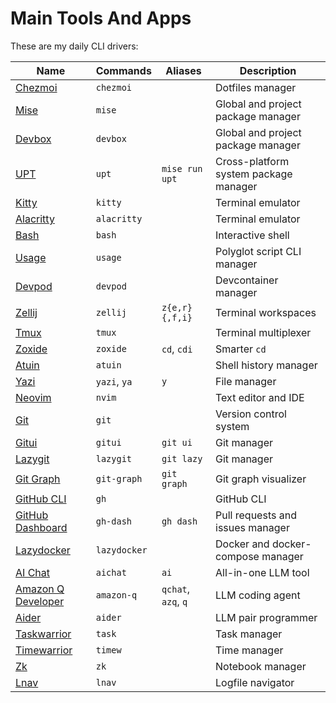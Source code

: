 # Main Tools And Apps

These are my daily CLI drivers:

| Name | Commands | Aliases | Description |
|------|---------|-------|-------------|
| [Chezmoi](https://www.chezmoi.io/) | `chezmoi` | | Dotfiles manager |
| [Mise](https://mise.jdx.dev/) | `mise` | | Global and project package manager |
| [Devbox](https://www.jetpack.io/devbox/) | `devbox` | | Global and project package manager |
| [UPT](https://github.com/sigoden/upt) | `upt` | `mise run upt` | Cross-platform system package manager|
| [Kitty](https://sw.kovidgoyal.net/kitty/) | `kitty` | | Terminal emulator |
| [Alacritty](https://alacritty.org/) | `alacritty` | | Terminal emulator |
| [Bash](https://devdocs.io/bash/) | `bash` | | Interactive shell |
| [Usage](https://devdocs.io/bash/) | `usage` | | Polyglot script CLI manager |
| [Devpod](https://devpod.sh/) | `devpod` | | Devcontainer manager |
| [Zellij](https://zellij.dev/) | `zellij` | `z{e,r}{,f,i}` | Terminal workspaces |
| [Tmux](https://github.com/tmux/tmux) | `tmux` | | Terminal multiplexer |
| [Zoxide](https://github.com/ajeetdsouza/zoxide) | `zoxide` | `cd`, `cdi` | Smarter `cd` |
| [Atuin](https://atuin.sh/) | `atuin` | | Shell history manager |
| [Yazi](https://yazi-rs.github.io/) | `yazi`, `ya` | `y` | File manager |
| [Neovim](https://neovim.io/) | `nvim` | | Text editor and IDE |
| [Git](https://git-scm.com/) | `git` | | Version control system |
| [Gitui](https://github.com/extrawurst/gitui) | `gitui` | `git ui` | Git manager |
| [Lazygit](https://github.com/jesseduffield/lazygit) | `lazygit` | `git lazy` | Git manager |
| [Git Graph](https://github.com/mlange-42/git-graph) | `git-graph` | `git graph` | Git graph visualizer |
| [GitHub CLI](https://cli.github.com/) | `gh` | | GitHub CLI |
| [GitHub Dashboard](https://dlvhdr.github.io/gh-dash/) | `gh-dash` | `gh dash` | Pull requests and issues manager |
| [Lazydocker](https://github.com/jesseduffield/lazydocker) | `lazydocker` | | Docker and docker-compose manager |
| [AI Chat](https://github.com/sigoden/aichat) | `aichat` | `ai` | All-in-one LLM tool |
| [Amazon Q Developer](https://docs.aws.amazon.com/amazonq/latest/qdeveloper-ug/) | `amazon-q` | `qchat`, `azq`, `q` | LLM coding agent |
| [Aider](https://aider.chat/) | `aider` | | LLM pair programmer |
| [Taskwarrior](https://taskwarrior.org/) | `task` | | Task manager |
| [Timewarrior](https://timewarrior.net/) | `timew` | | Time manager |
| [Zk](https://zk-org.github.io/zk/) | `zk` | | Notebook manager |
| [Lnav](https://lnav.org/) | `lnav` | | Logfile navigator |
